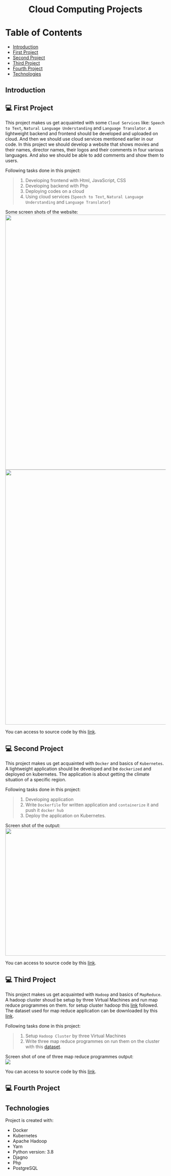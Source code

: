 # <p align="center">Cloud Computing Projects</p>

# Table of Contents
- [Introduction](https://github.com/mohammadtavakoli78/Cloud-Computing#introduction)
- [First Project](https://github.com/mohammadtavakoli78/Cloud-Computing#-First-Project)
- [Second Project](https://github.com/mohammadtavakoli78/Cloud-Computing#-Second-Project)
- [Third Project](https://github.com/mohammadtavakoli78/Cloud-Computing#-Third-Project)
- [Fourth Project](https://github.com/mohammadtavakoli78/Cloud-Computing#-Fourth-Project)
- [Technologies](https://github.com/mohammadtavakoli78/Cloud-Computing#technologies)

## Introduction

## 💻 First Project
This project makes us get acquainted with some ```Cloud Services``` like: ```Speech to Text```, ```Natural Language Understanding``` and ```Language Translator```. a lightweight backend and frontend should be developed and uploaded on cloud. And then we should use cloud services mentioned earlier in our code. In this project we should develop a website that shows movies and their names, director names, their logos and their comments in four various languages. And also we should be able to add comments and show them to users.<br>

Following tasks done in this project:
> 1.  Developing frontend with Html, JavaScript, CSS
> 2.  Developing backend with Php
> 3.  Deploying codes on a cloud
> 4.  Using cloud services (```Speech to Text```, ```Natural Language Understanding``` and ```Language Translator```)

Some screen shots of the website:<br>
<img src="https://github.com/mohammadtavakoli78/Cloud-Computing/blob/master/Project%201/images/main_page.PNG" width="800px"/><br>
<img src="https://github.com/mohammadtavakoli78/Cloud-Computing/blob/master/Project%201/images/comments.PNG" width="800px" /><br>

You can access to source code by this [link](https://github.com/mohammadtavakoli78/Cloud-Computing/tree/master/Project%201).

## 💻 Second Project
This project makes us get acquainted with ```Docker``` and basics of ```Kubernetes```. A lightweight application should be developed and be ```dockerized``` and deployed on kubernetes. The application is about getting the climate situation of a specific region.<br>

Following tasks done in this project:
> 1.  Developing application
> 2.  Write ```Dockerfile``` for written application and ```containerize``` it and push it ```docker hub```
> 3.  Deploy the application on Kubernetes.<br>

Screen shot of the output:<br>
<img src="https://github.com/mohammadtavakoli78/Cloud-Computing/blob/master/Project%202/images/4/Screenshot%20from%202022-04-03%2002-34-55.png" width="700px" height="400px"/><br>

You can access to source code by this [link](https://github.com/mohammadtavakoli78/Cloud-Computing/tree/master/Project%202).

## 💻 Third Project
This project makes us get acquainted with ```Hadoop``` and basics of ```MapReduce```. A hadoop cluster shoud be setup by three Virtual Machines and run map reduce programmes on them. for setup cluster hadoop this [link](https://pnunofrancog.medium.com/how-to-set-up-hadoop-3-2-1-multi-node-cluster-on-ubuntu-20-04-inclusive-terminology-2dc17b1bff19) followed. The dataset used for map reduce application can be downloaded by this [link](https://www.kaggle.com/manchunhui/us-election-2020-tweets?select=hashtag_joebiden.csv).<br>

Following tasks done in this project:
> 1.  Setup ```Hadoop Cluster``` by three Virtual Machines
> 2.  Write three map reduce programmes on run them on the cluster with this [dataset](https://www.kaggle.com/manchunhui/us-election-2020-tweets?select=hashtag_joebiden.csv).<br>

Screen shot of one of three map reduce programmes output:<br>
<img src="https://github.com/mohammadtavakoli78/Cloud-Computing/blob/master/Project%203/Images/6-1-2.PNG" /><br>

You can access to source code by this [link](https://github.com/mohammadtavakoli78/Cloud-Computing/tree/master/Project%203).

## 💻 Fourth Project

## Technologies
Project is created with:
* Docker
* Kubernetes
* Apache Hadoop
* Yarn
* Python version: 3.8
* Djagno
* Php
* PostgreSQL
